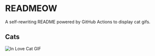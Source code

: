 # READMEOW

A self-rewriting README powered by GitHub Actions to display cat gifs.

## Cats

![In Love Cat GIF](https://media3.giphy.com/media/v1.Y2lkPTlhY2QwMmRhNTZ2MmhidDJ3anBoZ2V1OWlkM2ZxaGRyb3d3eWZmNzZuZ3BwbWh1YiZlcD12MV9naWZzX3NlYXJjaCZjdD1n/MDJ9IbxxvDUQM/200.gif)
